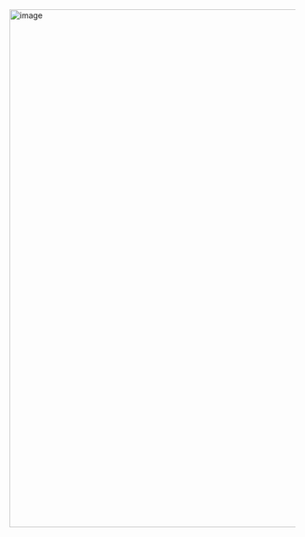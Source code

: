 <img width="1840" height="912" alt="image" src="https://github.com/user-attachments/assets/560b0c0e-774c-4637-b899-65682c1e0190" />

